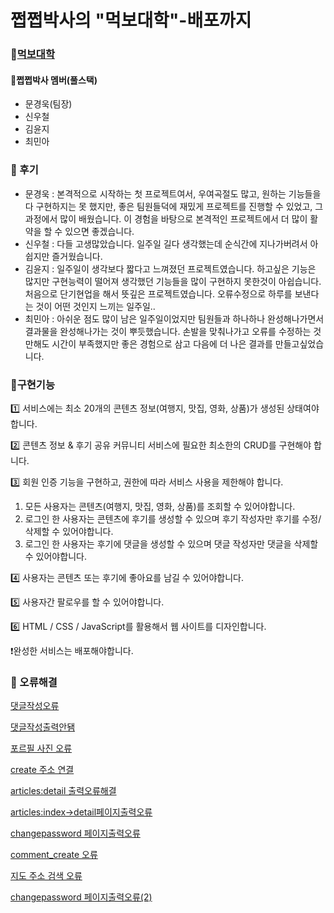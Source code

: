 # 쩝쩝박사의 "먹보대학"-배포까지

### 🍚[먹보대학](https://enigmatic-depths-71570.herokuapp.com)

#### 🍗쩝쩝박사 멤버(풀스택)

- 문경욱(팀장)
- 신우철
- 김윤지
- 최민아



### 🍔 후기

- 문경욱 : 본격적으로 시작하는 첫 프로젝트여서, 우여곡절도 많고, 원하는 기능들을 다 구현하지는 못 했지만, 좋은 팀원들덕에 재밌게 프로젝트를 진행할 수 있었고, 그 과정에서 많이 배웠습니다. 이 경험을 바탕으로 본격적인 프로젝트에서 더 많이 활약을 할 수 있으면 좋겠습니다.
- 신우철 : 다들 고생많았습니다. 일주일 길다 생각했는데 순식간에 지나가버려서 아쉽지만 즐거웠습니다.
- 김윤지 : 일주일이 생각보다 짧다고 느껴졌던 프로젝트였습니다. 하고싶은 기능은 많지만 구현능력이 떨어져 생각했던 기능들을 많이 구현하지 못한것이 아쉽습니다. 처음으로 단기현업을 해서 뜻깊은 프로젝트였습니다. 오류수정으로 하루를 보낸다는 것이 어떤 것인지 느끼는 일주일..
- 최민아 : 아쉬운 점도 많이 남은 일주일이었지만 팀원들과 하나하나 완성해나가면서 결과물을 완성해나가는 것이 뿌듯했습니다. 손발을 맞춰나가고 오류를 수정하는 것만해도 시간이 부족했지만 좋은 경험으로 삼고 다음에 더 나은 결과를 만들고싶었습니다.



### 🍕구현기능

1️⃣ 서비스에는 최소 20개의 콘텐츠 정보(여행지, 맛집, 영화, 상품)가 생성된 상태여야 합니다.

2️⃣ 콘텐츠 정보 & 후기 공유 커뮤니티 서비스에 필요한 최소한의 CRUD를 구현해야 합니다.

3️⃣ 회원 인증 기능을 구현하고, 권한에 따라 서비스 사용을 제한해야 합니다.

1. 모든 사용자는 콘텐츠(여행지, 맛집, 영화, 상품)를 조회할 수 있어야합니다.
2. 로그인 한 사용자는 콘텐츠에 후기를 생성할 수 있으며 후기 작성자만 후기를 수정/삭제할 수 있어야합니다.
3. 로그인 한 사용자는 후기에 댓글을 생성할 수 있으며 댓글 작성자만 댓글을 삭제할 수 있어야합니다.

4️⃣ 사용자는 콘텐츠 또는 후기에 좋아요를 남길 수 있어야합니다.

5️⃣ 사용자간 팔로우를 할 수 있어야합니다.

6️⃣ HTML / CSS / JavaScript를 활용해서 웹 사이트를 디자인합니다.

❗완성한 서비스는 배포해야합니다.



### 🍙 오류해결

[댓글작성오류](https://www.notion.so/595b20df022a4c70b77ab560e4c02468)

[댓글작성출력안됌](https://www.notion.so/5cb78bff32c544769157de22b11aac70)

[포르필 사진 오류](https://www.notion.so/0a6d7519334842e7958aad808f540e9a)

[create 주소 연결](https://www.notion.so/create-831a1c8bf92f4b378fcdafa994924a84)

[articles:detail 출력오류해결](https://www.notion.so/articles-detail-7f7d7f4d459444c3b99aba041c408904)

[articles:index→detail페이지출력오류](https://www.notion.so/articles-index-detail-0826c997e3734a4d8211f348c0c14144)

[changepassword 페이지출력오류](https://www.notion.so/changepassword-dea68d2cb14f4b6ebe5700e4ba53ae38)

[comment_create 오류](https://www.notion.so/comment_create-650387c079b845bdb56bfcc9da8aa341)

[지도 주소 검색 오류](https://www.notion.so/4d68b17139b74de797ded3e78af07a01)

[changepassword 페이지출력오류(2)](https://www.notion.so/changepassword-2-a09fb497db2049688d1930edb4558d0a)

